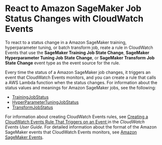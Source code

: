 # React to Amazon SageMaker Job Status Changes with CloudWatch Events<a name="cloudwatch-events"></a>

To react to a status change in a Amazon SageMaker training, hyperparameter tuning, or batch transform job, reate a rule in CloudWatch Events that use the **SageMaker Training Job State Change**, **SageMaker Hyperparameter Tuning Job State Change**, or **SageMaker Transform Job State Change** event type as the event source for the rule\. 

Every time the status of a Amazon SageMaker job changes, it triggers an event that CloudWatch Events monitors, and you can create a rule that calls a AWS Lambda function when the status changes\. For information about the status values and meanings for Amazon SageMaker jobs, see the following:
+ [TrainingJobStatus](https://docs.aws.amazon.com/sagemaker/latest/dg/API_DescribeTrainingJob.html#SageMaker-DescribeTrainingJob-response-TrainingJobStatus)
+ [HyperParameterTuningJobStatus](https://docs.aws.amazon.com/sagemaker/latest/dg/API_DescribeHyperParameterTuningJob.html#SageMaker-DescribeHyperParameterTuningJob-response-HyperParameterTuningJobStatus)
+ [TransformJobStatus](https://docs.aws.amazon.com/sagemaker/latest/dg/API_DescribeTransformJob.html#SageMaker-DescribeTransformJob-response-TransformJobStatus)

For information about creating CloudWatch Events rules, see [Creating a CloudWatch Events Rule That Triggers on an Event ](https://docs.aws.amazon.com/AmazonCloudWatch/latest/events/Create-CloudWatch-Events-Rule.html) in the *CloudWatch Events User Guide*\. For detailed information about the format of the Amazon SageMaker events that CloudWatch Events monitors, see [Amazon SageMaker Events](https://docs.aws.amazon.com/https://docs.aws.amazon.com/AmazonCloudWatch/latest/events/EventTypes.html#sagemaker_event_types)\.